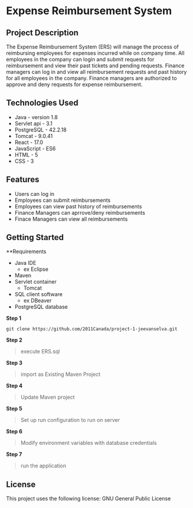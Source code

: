 # Expense Reimbursement System

## Project Description

The Expense Reimbursement System (ERS) will manage the process of reimbursing employees for expenses incurred while on company time. All employees in the company can login and submit requests for reimbursement and view their past tickets and pending requests. Finance managers can log in and view all reimbursement requests and past history for all employees in the company. Finance managers are authorized to approve and deny requests for expense reimbursement.

## Technologies Used

* Java - version 1.8
* Servlet api - 3.1
* PostgreSQL - 42.2.18
* Tomcat - 9.0.41
* React - 17.0
* JavaScript - ES6
* HTML - 5
* CSS - 3

## Features

* Users can log in
* Employees can submit reimbursements                             
* Employees can view past history of reimbursements
* Finance Managers can aprrove/deny reimbursements
* Finace Managers can view all reimbursements

## Getting Started

**Requirements

* Java IDE
  * ex Eclipse
* Maven
* Servlet container
  * Tomcat
* SQL client software
  * ex DBeaver
* PostgreSQL database

**Step 1**

`git clone https://github.com/2011Canada/project-1-jeevanselva.git`

**Step 2**

> execute ERS.sql

**Step 3**

> import as Existing Maven Project


**Step 4**

> Update Maven project


**Step 5**

> Set up run configuration to run on server

**Step 6**
> Modify environment variables with database credentials

**Step 7**
> run the application


## License
This project uses the following license: GNU General Public License
